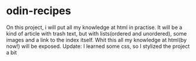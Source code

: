 # odin-recipes
On this project, i will put all my knowledge at html in practise. 
It will be a kind of article with trash text, but with lists(ordered and unordered), some images and a link to the index itself. 
Whit this all my knowledge at html(by now!) will be exposed.
Update: I learned some css, so I stylized the project a bit